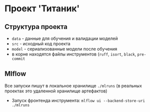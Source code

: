 # Проект 'Титаник'

## Структура проекта

- `data` - данные для обучения и валидации моделей
- `src` - исходный код проекта
- `model` - сериализованные модели после обучения
- в корне находятся файлы инструментов (`ruff`, `isort`, `black`, `pre-commit`

## Mlflow

Все запуски пишут в локальное хранилище `./mlruns` (в реальных проектах это удаленной хранилище артефактов)

- Запуск фронтенда инструмента:
`mlflow ui --backend-store-uri ./mlruns`
